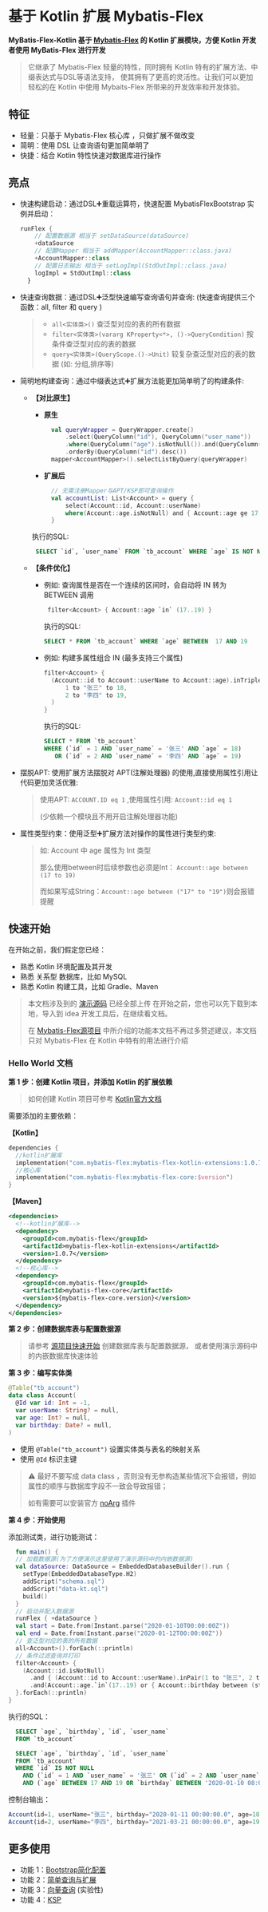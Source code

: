 # 基于 Kotlin 扩展 Mybatis-Flex
**MyBatis-Flex-Kotlin 基于 [Mybatis-Flex](https://mybatis-flex.com) 的 Kotlin 扩展模块，方便 Kotlin 开发者使用 MyBatis-Flex 进行开发**
> 它继承了 Mybatis-Flex 轻量的特性，同时拥有 Kotlin 特有的扩展方法、中缀表达式与DSL等语法支持，
> 使其拥有了更高的灵活性。让我们可以更加轻松的在 Kotlin 中使用 Mybaits-Flex 所带来的开发效率和开发体验。

## 特征

- 轻量：只基于 Mybatis-Flex 核心库 ，只做扩展不做改变
- 简明：使用 DSL 让查询语句更加简单明了
- 快捷：结合 Kotlin 特性快速对数据库进行操作

## 亮点

- 快速构建启动：通过DSL➕重载运算符，快速配置 MybatisFlexBootstrap 实例并启动：
    ```kotlin
    runFlex {
        // 配置数据源 相当于 setDataSource(dataSource)
        +dataSource
        // 配置Mapper 相当于 addMapper(AccountMapper::class.java)
        +AccountMapper::class
        // 配置日志输出 相当于 setLogImpl(StdOutImpl::class.java)
        logImpl = StdOutImpl::class
      }
    ```
- 快速查询数据：通过DSL➕泛型快速编写查询语句并查询:  (快速查询提供三个函数：all, filter 和 query )
  >- `all<实体类>()` 查泛型对应的表的所有数据
  >- `filter<实体类>(vararg KProperty<*>, ()->QueryCondition)` 按条件查泛型对应的表的数据
  >- `query<实体类>(QueryScope.()->Unit)` 较复杂查泛型对应的表的数据 (如: 分组,排序等)

- 简明地构建查询：通过中缀表达式➕扩展方法能更加简单明了的构建条件:

  * **【对比原生】**
    * **原生**
      ```kotlin
        val queryWrapper = QueryWrapper.create()
            .select(QueryColumn("id"), QueryColumn("user_name"))
            .where(QueryColumn("age").isNotNull()).and(QueryColumn("age").ge(17))
            .orderBy(QueryColumn("id").desc())
        mapper<AccountMapper>().selectListByQuery(queryWrapper)
      ```

    * **扩展后**
      ```kotlin
        // 无需注册Mapper与APT/KSP即可查询操作
        val accountList: List<Account> = query {
            select(Account::id, Account::userName)
            where(Account::age.isNotNull) and { Account::age ge 17 } orderBy -Account::id
        }
      ```
    执行的SQL:
    ```sql
     SELECT `id`, `user_name` FROM `tb_account` WHERE `age` IS NOT NULL  AND `age` >= 17 ORDER BY `id` DESC
    ```

  * **【条件优化】**
    - 例如: 查询属性是否在一个连续的区间时，会自动将 IN 转为 BETWEEN 调用
      ```kotlin
       filter<Account> { Account::age `in` (17..19) }
      ```
      执行的SQL:
      ```sql
      SELECT * FROM `tb_account` WHERE `age` BETWEEN  17 AND 19
      ```
    - 例如: 构建多属性组合 IN (最多支持三个属性)
      ```kotlin
      filter<Account> {
        (Account::id to Account::userName to Account::age).inTriple(
            1 to "张三" to 18,
            2 to "李四" to 19,
        )
      }
      ```
      执行的SQL:
      ```sql
      SELECT * FROM `tb_account`
      WHERE (`id` = 1 AND `user_name` = '张三' AND `age` = 18) 
         OR (`id` = 2 AND `user_name` = '李四' AND `age` = 19)
      ```
- 摆脱APT: 使用扩展方法摆脱对 APT(注解处理器) 的使用,直接使用属性引用让代码更加灵活优雅:
  >  使用APT: `ACCOUNT.ID eq 1` ,使用属性引用: `Account::id eq 1`
  >
  >  (少依赖一个模块且不用开启注解处理器功能)
- 属性类型约束：使用泛型➕扩展方法对操作的属性进行类型约束:
  > 如: Account 中 age 属性为 Int 类型
  >
  > 那么使用between时后续参数也必须是Int： `Account::age between (17 to 19)`
  >
  > 而如果写成String：`Account::age between ("17" to "19")`则会报错提醒


## 快速开始

在开始之前，我们假定您已经：

- 熟悉 Kotlin 环境配置及其开发
- 熟悉 关系型 数据库，比如 MySQL
- 熟悉 Kotlin 构建工具，比如 Gradle、Maven

> 本文档涉及到的 [演示源码](https://gitee.com/mybatis-flex/mybatis-flex-kotlin/tree/main/src/test/kotlin/com/mybatisflex/kotlin/test) 已经全部上传
> 在开始之前，您也可以先下载到本地，导入到 idea 开发工具后，在继续看文档。
>
> 在 [Mybatis-Flex源项目](https://mybatis-flex.com) 中所介绍的功能本文档不再过多赘述建议，本文档只对 Mybatis-Flex 在 Kotlin 中特有的用法进行介绍

### Hello World 文档

**第 1 步：创建 Kotlin 项目，并添加 Kotlin 的扩展依赖**

>如何创建 Kotlin 项目可参考 [Kotlin官方文档](https://www.kotlincn.net/docs/tutorials/jvm-get-started.html)

需要添加的主要依赖：

**【Kotlin】**
```kotlin
dependencies {
  //kotlin扩展库
  implementation("com.mybatis-flex:mybatis-flex-kotlin-extensions:1.0.7")
  //核心库
  implementation("com.mybatis-flex:mybatis-flex-core:$version")
}
```

**【Maven】**

```xml
<dependencies>
  <!--kotlin扩展库-->
  <dependency>
    <groupId>com.mybatis-flex</groupId>
    <artifactId>mybatis-flex-kotlin-extensions</artifactId>
    <version>1.0.7</version>
  </dependency>
  <!--核心库-->
  <dependency>
    <groupId>com.mybatis-flex</groupId>
    <artifactId>mybatis-flex-core</artifactId>
    <version>${mybatis-flex-core.version}</version>
  </dependency>
</dependencies>
```

**第 2 步：创建数据库表与配置数据源**

> 请参考 [源项目快速开始](https://mybatis-flex.com/zh/intro/getting-started.html) 创建数据库表与配置数据源，
> 或者使用演示源码中的内嵌数据库快速体验

**第 3 步：编写实体类**

```kotlin
@Table("tb_account")
data class Account(
  @Id var id: Int = -1,
  var userName: String? = null,
  var age: Int? = null,
  var birthday: Date? = null,
)
```

- 使用 `@Table("tb_account")` 设置实体类与表名的映射关系
- 使用 `@Id` 标识主键

> ⚠️ 最好不要写成 data class ，否则没有无参构造某些情况下会报错，例如属性的顺序与数据库字段不一致会导致报错；
>
> 如有需要可以安装官方 [noArg](https://kotlinlang.org/docs/no-arg-plugin.html) 插件

**第 4 步：开始使用**

添加测试类，进行功能测试：

```kotlin
  fun main() {
  // 加载数据源(为了方便演示这里使用了演示源码中的内嵌数据源)
  val dataSource: DataSource = EmbeddedDatabaseBuilder().run {
    setType(EmbeddedDatabaseType.H2)
    addScript("schema.sql")
    addScript("data-kt.sql")
    build()
  }
  // 启动并配入数据源
  runFlex { +dataSource }
  val start = Date.from(Instant.parse("2020-01-10T00:00:00Z"))
  val end = Date.from(Instant.parse("2020-01-12T00:00:00Z"))
  // 查泛型对应的表的所有数据
  all<Account>().forEach(::println)
  // 条件过滤查询并打印
  filter<Account> {
    (Account::id.isNotNull)
      .and { (Account::id to Account::userName).inPair(1 to "张三", 2 to "李四") }
      .and(Account::age.`in`(17..19) or { Account::birthday between (start to end) })
  }.forEach(::println)
}
```
执行的SQL：
```sql
  SELECT `age`, `birthday`, `id`, `user_name`
  FROM `tb_account`
```
```sql
  SELECT `age`, `birthday`, `id`, `user_name`
  FROM `tb_account`
  WHERE `id` IS NOT NULL
    AND (`id` = 1 AND `user_name` = '张三' OR (`id` = 2 AND `user_name` = '李四'))
    AND (`age` BETWEEN 17 AND 19 OR `birthday` BETWEEN '2020-01-10 08:00:00' AND '2020-01-12 08:00:00')
```
控制台输出：

```js
Account(id=1, userName="张三", birthday="2020-01-11 00:00:00.0", age=18)
Account(id=2, userName="李四", birthday="2021-03-21 00:00:00.0", age=19)
```

## 更多使用

- 功能 1：[Bootstrap简化配置](docs/bootstrapExt.md)
- 功能 2：[简单查询与扩展](docs/extensions.md)
- 功能 3：[向量查询](docs/vecSimple.md) (实验性)
- 功能 4：[KSP](docs/ksp.md)

[comment]: <> (###### TODO ...)
